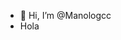 - 👋 Hi, I’m @Manologcc
- Hola

<!---
Manologcc/Manologcc is a ✨ special ✨ repository because its `README.md` (this file) appears on your GitHub profile.
You can click the Preview link to take a look at your changes.
--->

